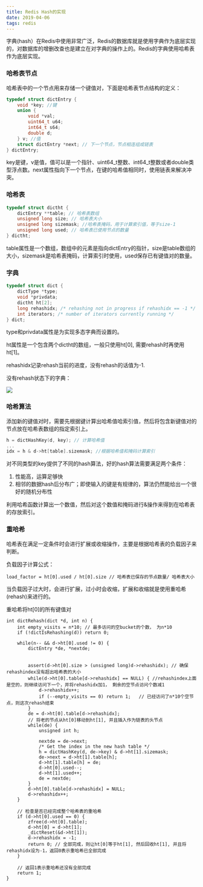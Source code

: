 ```yaml
---
title: Redis Hash的实现
date: 2019-04-06
tags: redis
---
```


字典(hash）在Redis中使用非常广泛，Redis的数据库就是使用字典作为底层实现的，对数据库的增删改查也是建立在对字典的操作上的。Redis的字典使用哈希表作为底层实现。

### 哈希表节点
哈希表中的一个节点用来存储一个键值对，下面是哈希表节点结构的定义：

```c
typedef struct dictEntry {
    void *key; //键
    union {
        void *val;
        uint64_t u64;
        int64_t s64;
        double d;
    } v; //值
    struct dictEntry *next; // 下一个节点，节点相连组成链表
} dictEntry;
```
key是键，v是值，值可以是一个指针、uint64_t整数、int64_t整数或者double类型浮点数。next属性指向下一个节点，在键的哈希值相同时，使用链表来解决冲突。

### 哈希表

```c
typedef struct dictht {
    dictEntry **table; // 哈希表数组
    unsigned long size; // 哈希表大小
    unsigned long sizemask; //哈希表掩码，用于计算索引值，等于size-1
    unsigned long used; // 哈希表已使用节点的数量
} dictht;
```
table属性是一个数组，数组中的元素是指向dictEntry的指针，size是table数组的大小，sizemask是哈希表掩码，计算索引时使用，used保存已有键值对的数量。

### 字典
```c
typedef struct dict {
    dictType *type;
    void *privdata;
    dictht ht[2];
    long rehashidx; /* rehashing not in progress if rehashidx == -1 */
    int iterators; /* number of iterators currently running */
} dict;
```
type和privdata属性是为实现多态字典而设置的。

ht属性是一个包含两个dictht的数组，一般只使用ht[0], 需要rehash时再使用ht[1]。

rehashidx记录rehash当前的进度，没有rehash的话值为-1.

没有rehash状态下的字典：

![](https://i.loli.net/2019/04/16/5cb59b50df439.png)

### 哈希算法
添加新的键值对时，需要先根据键计算出哈希值哈索引值，然后将包含新键值对的节点放在哈希表数组的指定索引上。

```c
h = dictHashKey(d, key); // 计算哈希值
...
idx = h & d->ht[table].sizemask; //根据哈希值和掩码计算索引
```
对不同类型的key提供了不同的hash算法，好的hash算法需要满足两个条件：

1. 性能高，运算足够快
2. 相邻的数据hash后分布广；即使输入的键是有规律的，算法仍然能给出一个很好的随机分布性

利用哈希函数计算出一个数值，然后对这个数值和掩码进行&操作来得到在哈希表的存放索引。
### 重哈希
哈希表在满足一定条件时会进行扩展或收缩操作，主要是根据哈希表的负载因子来判断。

负载因子计算公式：

```
load_factor = ht[0].used / ht[0].size // 哈希表已保存的节点数量/ 哈希表大小
```
当负载因子过大时，会进行扩展，过小时会收缩，扩展和收缩就是使用重哈希(rehash)来进行的。

重哈希将ht[0]的所有键值对

```
int dictRehash(dict *d, int n) {
    int empty_visits = n*10; // 最多访问的空bucket的个数， 为n*10
    if (!dictIsRehashing(d)) return 0; 

    while(n-- && d->ht[0].used != 0) {
        dictEntry *de, *nextde;

        
        assert(d->ht[0].size > (unsigned long)d->rehashidx); // 确保rehashindex没有超出哈希表的大小
        while(d->ht[0].table[d->rehashidx] == NULL) { //rehashindex上面是空的，则继续访问下一个，并将rehashidx加1， 剩余的空节点访问个数减1
            d->rehashidx++;
            if (--empty_visits == 0) return 1;   // 已经访问了n*10个空节点，则这次rehash结束
        }
        de = d->ht[0].table[d->rehashidx];
        // 将老的节点从ht[0]移动到ht[1], 并且插入作为链表的头节点
        while(de) {
            unsigned int h;

            nextde = de->next;
            /* Get the index in the new hash table */
            h = dictHashKey(d, de->key) & d->ht[1].sizemask;
            de->next = d->ht[1].table[h];
            d->ht[1].table[h] = de;
            d->ht[0].used--;
            d->ht[1].used++;
            de = nextde;
        }
        d->ht[0].table[d->rehashidx] = NULL;
        d->rehashidx++;
    }

    // 检查是否已经完成整个哈希表的重哈希
    if (d->ht[0].used == 0) {
        zfree(d->ht[0].table);
        d->ht[0] = d->ht[1];
        _dictReset(&d->ht[1]);
        d->rehashidx = -1;
        return 0; // 全部完成，则让ht[0]等于ht[1], 然后回收ht[1], 并且将rehashidx设为-1，返回0表示重哈希已全部完成
    }

    // 返回1表示重哈希还没有全部完成
    return 1;
}
```
